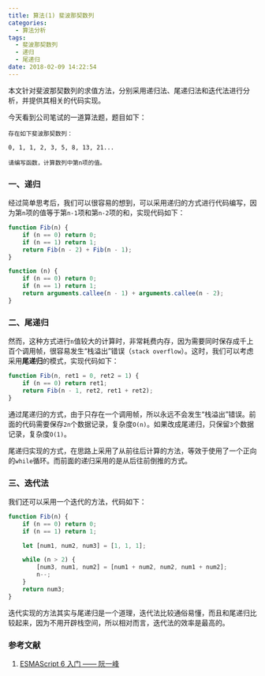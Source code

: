 ```yaml
---
title: 算法(1) 斐波那契数列
categories:
  - 算法分析
tags:
  - 斐波那契数列
  - 递归
  - 尾递归
date: 2018-02-09 14:22:54
---
```



本文针对斐波那契数列的求值方法，分别采用递归法、尾递归法和迭代法进行分析，并提供其相关的代码实现。

<!-- more -->

今天看到公司笔试的一道算法题，题目如下：

```
存在如下斐波那契数列： 

0, 1, 1, 2, 3, 5, 8, 13, 21...

请编写函数，计算数列中第n项的值。
```

### 一、递归

经过简单思考后，我们可以很容易的想到，可以采用递归的方式进行代码编写，因为第`n`项的值等于第`n-1`项和第`n-2`项的和，实现代码如下：

```js
function Fib(n) {
    if (n == 0) return 0;
    if (n == 1) return 1;
    return Fib(n - 2) + Fib(n - 1);
}

function (n) {
    if (n == 0) return 0;
    if (n == 1) return 1;
    return arguments.callee(n - 1) + arguments.callee(n - 2);
}
```

### 二、尾递归

然而，这种方式进行`n`值较大的计算时，非常耗费内存，因为需要同时保存成千上百个调用帧，很容易发生“栈溢出”错误（`stack overflow`）。这时，我们可以考虑采用**尾递归**的模式，实现代码如下：

```js
function Fib(n, ret1 = 0, ret2 = 1) {
    if (n == 0) return ret1;
    return Fib(n - 1, ret2, ret1 + ret2);
}
```

通过尾递归的方式，由于只存在一个调用帧，所以永远不会发生“栈溢出”错误。前面的代码需要保存`2n`个数据记录，复杂度`O(n)`。如果改成尾递归，只保留`3`个数据记录，复杂度`O(1)`。

尾递归实现的方式，在思路上采用了从前往后计算的方法，等效于使用了一个正向的`while`循环。而前面的递归采用的是从后往前倒推的方式。

### 三、迭代法

我们还可以采用一个迭代的方法，代码如下：

```js
function Fib(n) {
    if (n == 0) return 0;
    if (n == 1) return 1;

    let [num1, num2, num3] = [1, 1, 1];

    while (n > 2) {
        [num3, num1, num2] = [num1 + num2, num2, num1 + num2];
        n--;
    }
    return num3;
}
```

迭代实现的方法其实与尾递归是一个道理，迭代法比较通俗易懂，而且和尾递归比较起来，因为不用开辟栈空间，所以相对而言，迭代法的效率是最高的。

### 参考文献

1. [ESMAScript 6 入门 —— 阮一峰](http://es6.ruanyifeng.com/#docs/function#%E4%BB%80%E4%B9%88%E6%98%AF%E5%B0%BE%E8%B0%83%E7%94%A8%EF%BC%9F)